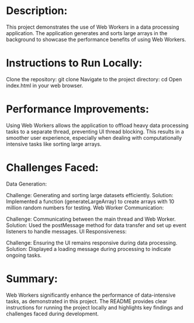 # Description:

This project demonstrates the use of Web Workers in a data processing application. The application generates and sorts large arrays in the background to showcase the performance benefits of using Web Workers.

# Instructions to Run Locally:

Clone the repository: git clone <repository-url>
Navigate to the project directory: cd <project-directory>
Open index.html in your web browser.
# Performance Improvements:
Using Web Workers allows the application to offload heavy data processing tasks to a separate thread, preventing UI thread blocking. This results in a smoother user experience, especially when dealing with computationally intensive tasks like sorting large arrays.

# Challenges Faced:

Data Generation:

Challenge: Generating and sorting large datasets efficiently.
Solution: Implemented a function (generateLargeArray) to create arrays with 10 million random numbers for testing.
Web Worker Communication:

Challenge: Communicating between the main thread and Web Worker.
Solution: Used the postMessage method for data transfer and set up event listeners to handle messages.
UI Responsiveness:

Challenge: Ensuring the UI remains responsive during data processing.
Solution: Displayed a loading message during processing to indicate ongoing tasks.
# Summary:
Web Workers significantly enhance the performance of data-intensive tasks, as demonstrated in this project. The README provides clear instructions for running the project locally and highlights key findings and challenges faced during development.
